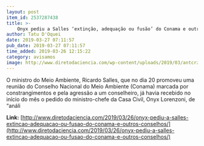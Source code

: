```yaml
---
layout: post
item_id: 2537287438
title: >-
    Onyx pediu a Salles ‘extinção, adequação ou fusão’ do Conama e outros conselhos
author: Tatu D'Oquei
date: 2019-03-27 07:11:57
pub_date: 2019-03-27 07:11:57
time_added: 2019-03-26 12:15:22
category: avisamos
image: http://www.diretodaciencia.com/wp-content/uploads/2019/03/antcrz_abr_20190316_1357.jpg
---
```


O ministro do Meio Ambiente, Ricardo Salles, que no dia 20 promoveu uma reunião do Conselho Nacional do Meio Ambiente (Conama) marcada por constrangimentos e pela agressão a um conselheiro, já havia recebido no início do mês o pedido do ministro-chefe da Casa Civil, Onyx Lorenzoni, de “análi

**Link:** [http://www.diretodaciencia.com/2019/03/26/onyx-pediu-a-salles-extincao-adequacao-ou-fusao-do-conama-e-outros-conselhos/](http://www.diretodaciencia.com/2019/03/26/onyx-pediu-a-salles-extincao-adequacao-ou-fusao-do-conama-e-outros-conselhos/)

